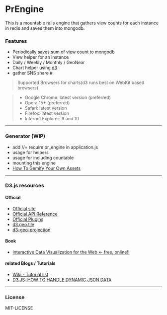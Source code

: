 # PrEngine

This is a mountable rails engine that gathers view counts for each instance in redis and saves them into mongodb.

### Features

* Periodically saves sum of view count to mongodb
* View helper for an instance
* Daily / Weekly / Monthly / GeoNear
* Chart helper using [d3](https://github.com/mbostock/d3)
* gather SNS share #

> Supported Browsers for charts(d3 runs best on WebKit based browsers)

> * Google Chrome: latest version (preferred)
> * Opera 15+ (preferred)
> * Safari: latest version
> * Firefox: latest version
> * Internet Explorer: 9 and 10


***

### Generator (WIP)

* add //= require pr_engine in application.js
* usage for helpers
* usage for including countable
* mounting this engine
* [How To Gemify Your Own Assets](http://zurb.com/article/814/yetify-your-rails-new-foundation-gem-and-)

***

### D3.js resources

#### Official
* [Official site](http://d3js.org/)
* [Official API Reference](https://github.com/mbostock/d3/wiki/API-Reference)
* [Official Plugins](https://github.com/d3/d3-plugins)
* [d3.geo.tile](http://bl.ocks.org/mbostock/4132797)
* [d3-geo-projection](https://github.com/d3/d3-geo-projection/)

#### Book

* [Interactive Data Visualization for the Web <- free, online!!](http://chimera.labs.oreilly.com/books/1230000000345/index.html)

#### related Blogs / Tutorials

* [Wiki - Tutorial list](https://github.com/mbostock/d3/wiki/Tutorials)
* [D3.JS: HOW TO HANDLE DYNAMIC JSON DATA](http://pothibo.com/2013/09/d3-js-how-to-handle-dynamic-json-data/)

***

### License

MIT-LICENSE


